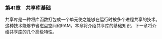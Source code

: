 ### 第41章　共享库基础

共享库是一种将库函数打包成一个单元使之能够在运行时被多个进程共享的技术。这种技术能够节省磁盘空间和RAM。本章将介绍共享库的基础知识，下一章将介绍共享库的几个高级特性。

